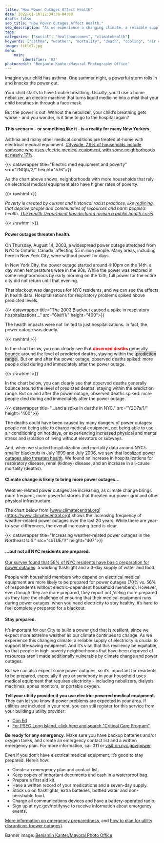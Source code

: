 ```yaml
---
title: "How Power Outages Affect Health"
date: 2022-01-10T12:34:38-04:00
draft: false
seo_title: "How Power Outages Affect Health."
seo_description: "As we experience a changing climate, a reliable supply of electricity is crucial."
tags: 
categories: ["social", "healthoutcomes", "climatehealth"]
keywords: ["asthma", "weather", "mortality", "death", "cooling", "air conditioning", "built environment"]
image: title7.jpg
menu:
    main:
        identifier: '02'
photocredit: "Benjamin Kanter/Mayoral Photography Office"
---
```


Imagine your child has asthma. One summer night, a powerful storm rolls in and knocks the power out.

Your child starts to have trouble breathing. Usually, you’d use a home nebulizer, an electric machine that turns liquid medicine into a mist that your child breathes in through a face mask.

But the power is out. Without the nebulizer, your child’s breathing gets worse - and you wonder, is it time to go to the hospital again?

#### This scenario - or something like it - is a reality for many New Yorkers.

Asthma and many other medical conditions are treated at-home with electrical medical equipment. [Citywide, 7.6% of households include someone who uses electric medical equipment, with some neighborhoods at nearly 17%](https://a816-dohbesp.nyc.gov/IndicatorPublic/VisualizationData.aspx?id=2377,719b87,107,Summarize).

<!-- CHART 1 -->
{{< datawrapper title="Electric med equipment and poverty" src="2NGjU/2/" height="576">}}

As the chart above shows, neighborhoods with more households that rely on electrical medical equipment also have higher rates of poverty.

<!-- <p> Poverty is created by current and historical racist practices, like [redlining](https://a816-dohbesp.nyc.gov/IndicatorPublic/Closerlook/redlining/index.html), that deprive people and communities of resources and harm people’s health. [The Health Department has declared racism a public health crisis](https://www1.nyc.gov/site/doh/about/press/pr2021/board-of-health-declares-racism-public-health-crisis.page). -->

{{< rawhtml >}}

<div class="bg-light text-secondary px-2 py-2 my-4 fs-sm">
    <p><em>Poverty is created by current and historical racist practices, like <a href="https://a816-dohbesp.nyc.gov/IndicatorPublic/Closerlook/redlining/index.html"><u>redlining</u></a>, that deprive people and communities of resources and harm people’s health. <a href="https://www1.nyc.gov/site/doh/about/press/pr2021/board-of-health-declares-racism-public-health-crisis.page"><u>The Health Department has declared racism a public health crisis</u></a>.</p></em>
</div>

{{< /rawhtml >}}

#### Power outages threaten health.

On Thursday, August 14, 2003, a widespread power outage stretched from NYC to Ontario, Canada, affecting 55 million people. Many areas, including here in New York City, were without power for days.

In New York City, the power outage started around 4:10pm on the 14th, a day when temperatures were in the 90s. While the power was restored in some neighborhoods by early morning on the 15th, full power for the entire city did not return until that evening.

That blackout was dangerous for NYC residents, and we can see the effects in health data. Hospitalizations for respiratory problems spiked above predicted levels.

<!-- CHART 2 -->
{{< datawrapper title="The 2003 Blackout caused a spike in respiratory hospitalizations..." src="6ivif/1/" height="400">}}

The health impacts were not limited to just hospitalizations. In fact, the power outage was deadly.

{{< rawhtml >}}
    <P>In the chart below, you can clearly see that <span style="font-weight: bold; color: red">observed deaths</span> generally bounce around the level of <span style="font-weight: bold; color: rgb(83, 83, 83)">predicted deaths</span>, staying within the <span style="background-color:lightgray; padding-left: 4px; padding-right: 4px;"> prediction range</span>. But on and after the power outage, observed deaths spiked: more people died during and immediately after the power outage.</P>
{{< /rawhtml >}}

In the chart below, you can clearly see that observed deaths generally bounce around the level of predicted deaths, staying within the prediction range. But on and after the power outage, observed deaths spiked: more people died during and immediately after the power outage.

<!-- CHART 3 -->
{{< datawrapper title="...and a spike in deaths in NYC." src="Y2D7s/1/" height="400">}}

The deaths could have been caused by many dangers of power outages: people not being able to charge medical equipment, not being able to use air conditioning on hot days, or experiencing increased physical and mental stress and isolation of living without elevators or subways.

And, when we studied hospitalization and mortality data around NYC’s smaller blackouts in July 1999 and July 2006, we saw that [localized power outages also threaten health](https://pubmed.ncbi.nlm.nih.gov/29894117/). We found an increase in hospitalizations for respiratory disease, renal (kidney) disease, and an increase in all-cause mortality (deaths).

#### Climate change is likely to bring more power outages...

Weather-related power outages are increasing, as climate change brings more frequent, more powerful storms that threaten our power grid and other physical infrastructure.

The chart below from [www.climatecentral.org](https://www.climatecentral.org) shows the increasing frequency of weather-related power outages over the last 20 years. While there are year-to-year differences, the overall increasing trend is clear.

<!-- CHART 4 --> 
{{< datawrapper title="Increasing weather-related power outages in the Northeast U.S." src="sbTUE/1/" height="407">}}

#### ...but not all NYC residents are prepared.

[Our survey found that 58% of NYC residents have basic preparation for power outages](https://www.ncbi.nlm.nih.gov/pmc/articles/PMC6181821/): a working flashlight and a 3-day supply of water and food.

People with household members who depend on electrical medical equipment are more likely to be prepared for power outages (70% vs. 56% of respondents without electric-dependent household members). However, even though they are more prepared, they report not _feeling_ more prepared as they face the challenge of ensuring that their medical equipment runs during power outages: when you need electricity to stay healthy, it’s hard to feel completely prepared for a blackout.

#### Stay prepared.

It’s important for our City to build a power grid that is resilient, since we expect more extreme weather as our climate continues to change. As we experience this changing climate, a reliable supply of electricity is crucial to support life-saving equipment. And it’s vital that this resiliency be equitable, so that people in high-poverty neighborhoods that have been deprived of resources aren’t made additionally vulnerable by climate change and power outages.

But we can also expect some power outages, so it’s important for residents to be prepared, especially if you or somebody in your household uses medical equipment that requires electricity - including nebulizers, dialysis machines, apnea monitors, or portable oxygen.

**Tell your utility provider if you use electric-powered medical equipment.** They can let you know if power problems are expected in your area. If utilities are included in your rent, you can still register for this service from your building’s utility provider:

*   [Con Ed](https://www.conEd.com/SpecialServices)
*   [For PSEG Long Island, click here and search "Critical Care Program"](https://www.psegliny.com).

**Be ready for any emergency.** Make sure you have backup batteries and/or oxygen tanks, and create an emergency contact list and a written emergency plan. For more information, call 311 or [visit on.nyc.gov/power](https://on.nyc.gov/power).

Even if you don’t have electrical medical equipment, it’s good to stay prepared. Here’s how:

*   Create an emergency plan and contact list.
*   Keep copies of important documents and cash in a waterproof bag.
*   Prepare a first aid kit.
*   Have a written record of your medications and a seven-day supply.
*   Stock up on flashlights, extra batteries, bottled water and non-perishable food.
*   Charge all communications devices and have a battery-operated radio.
*   Sign up at nyc.gov/notifynyc to receive information about emergency events.

[More information on emergency preparedness](https://www1.nyc.gov/site/doh/health/emergency-preparedness/threats.page), and [how to plan for utility disruptions (power outages)](https://www1.nyc.gov/site/em/ready/utility-disruptions.page).

Banner image: [Benjamin Kanter/Mayoral Photo Office](https://nycmo.photoshelter.com/search/result/I0000uMvciIz8S0g?terms=night&)